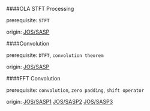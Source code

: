####OLA STFT Processing

prerequisite: `STFT`

origin: [JOS/SASP](https://ccrma.stanford.edu/~jos/sasp/Overlap_Add_OLA_STFT_Processing.html)

####Convolution

prerequisite: `DTFT`, `convolution theorem`

origin: [JOS/SASP](https://ccrma.stanford.edu/~jos/sasp/Convolution_Short_Signals.html)

####FFT Convolution

prerequisite: `convolution`, `zero padding`, `shift operator`

origin: [JOS/SASP1](https://ccrma.stanford.edu/~jos/sasp/Cyclic_FFT_Convolution.html) [JOS/SASP2](https://ccrma.stanford.edu/~jos/sasp/Acyclic_FFT_Convolution.html) [JOS/SASP3](https://ccrma.stanford.edu/~jos/sasp/Acyclic_FFT_Convolution_Matlab.html)
